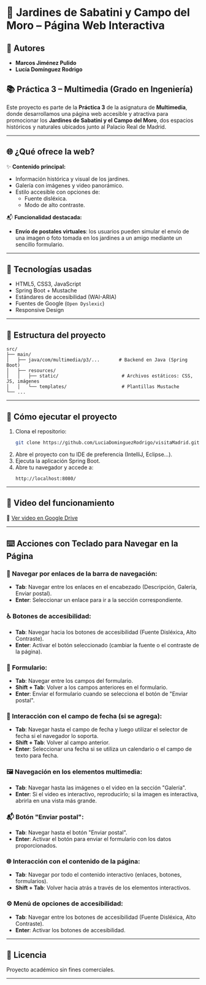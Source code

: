 
# 🌿 Jardines de Sabatini y Campo del Moro – Página Web Interactiva

## 👥 Autores
- **Marcos Jiménez Pulido**
- **Lucía Domínguez Rodrigo**

## 📚 Práctica 3 – Multimedia (Grado en Ingeniería)

Este proyecto es parte de la **Práctica 3** de la asignatura de **Multimedia**, donde desarrollamos una página web accesible y atractiva para promocionar los **Jardines de Sabatini y el Campo del Moro**, dos espacios históricos y naturales ubicados junto al Palacio Real de Madrid.

---

## 🌐 ¿Qué ofrece la web?

✨ **Contenido principal:**
- Información histórica y visual de los jardines.
- Galería con imágenes y video panorámico.
- Estilo accesible con opciones de:
  - Fuente disléxica.
  - Modo de alto contraste.

📬 **Funcionalidad destacada:**
- **Envío de postales virtuales**: los usuarios pueden simular el envío de una imagen o foto tomada en los jardines a un amigo mediante un sencillo formulario.

---

## 🧱 Tecnologías usadas

- HTML5, CSS3, JavaScript
- Spring Boot + Mustache
- Estándares de accesibilidad (WAI-ARIA)
- Fuentes de Google (`Open Dyslexic`)
- Responsive Design

---

## 📂 Estructura del proyecto

```
src/
├── main/
│   ├── java/com/multimedia/p3/...       # Backend en Java (Spring Boot)
│   ├── resources/
│   │   ├── static/                       # Archivos estáticos: CSS, JS, imágenes
│   │   └── templates/                    # Plantillas Mustache
└── ...
```

---

## 🚀 Cómo ejecutar el proyecto

1. Clona el repositorio:
   ```bash
   git clone https://github.com/LuciaDominguezRodrigo/visitaMadrid.git
   ```
2. Abre el proyecto con tu IDE de preferencia (IntelliJ, Eclipse...).
3. Ejecuta la aplicación Spring Boot.
4. Abre tu navegador y accede a:
   ```
   http://localhost:8080/
   ```

---

## 📸 Video del funcionamiento

🎥 [Ver video en Google Drive](https://drive.google.com/file/d/1KAWdTpUlafLYf4CQmh--xnx3wKqIxURA/view?usp=sharing)


---

## ⌨️ Acciones con Teclado para Navegar en la Página

### 🔗 Navegar por enlaces de la barra de navegación:
- **Tab**: Navegar entre los enlaces en el encabezado (Descripción, Galería, Enviar postal).
- **Enter**: Seleccionar un enlace para ir a la sección correspondiente.

### ♿ Botones de accesibilidad:
- **Tab**: Navegar hacia los botones de accesibilidad (Fuente Disléxica, Alto Contraste).
- **Enter**: Activar el botón seleccionado (cambiar la fuente o el contraste de la página).

### 📝 Formulario:
- **Tab**: Navegar entre los campos del formulario.
- **Shift + Tab**: Volver a los campos anteriores en el formulario.
- **Enter**: Enviar el formulario cuando se selecciona el botón de "Enviar postal".

### 📅 Interacción con el campo de fecha (si se agrega):
- **Tab**: Navegar hasta el campo de fecha y luego utilizar el selector de fecha si el navegador lo soporta.
- **Shift + Tab**: Volver al campo anterior.
- **Enter**: Seleccionar una fecha si se utiliza un calendario o el campo de texto para fecha.

### 🖼️ Navegación en los elementos multimedia:
- **Tab**: Navegar hasta las imágenes o el video en la sección "Galería".
- **Enter**: Si el video es interactivo, reproducirlo; si la imagen es interactiva, abrirla en una vista más grande.

### 📬 Botón "Enviar postal":
- **Tab**: Navegar hasta el botón "Enviar postal".
- **Enter**: Activar el botón para enviar el formulario con los datos proporcionados.

### 🌐 Interacción con el contenido de la página:
- **Tab**: Navegar por todo el contenido interactivo (enlaces, botones, formularios).
- **Shift + Tab**: Volver hacia atrás a través de los elementos interactivos.

### ⚙️ Menú de opciones de accesibilidad:
- **Tab**: Navegar entre los botones de accesibilidad (Fuente Disléxica, Alto Contraste).
- **Enter**: Activar los botones de accesibilidad.

---
## 📝 Licencia

Proyecto académico sin fines comerciales.

---
